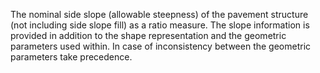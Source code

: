 The nominal side slope (allowable steepness) of the pavement structure (not including side slope fill) as a ratio measure. The slope  information is provided in addition to the shape representation and the geometric parameters used within. In case of inconsistency between the geometric parameters take precedence.
